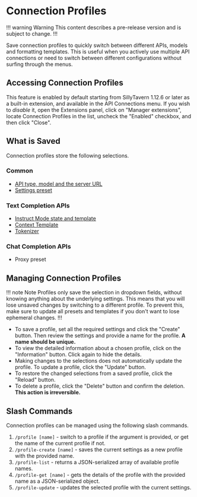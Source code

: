 # Connection Profiles

!!! warning Warning
This content describes a pre-release version and is subject to change.
!!!

Save connection profiles to quickly switch between different APIs, models and formatting templates. This is useful when you actively use multiple API connections or need to switch between different configurations without surfing through the menus.

## Accessing Connection Profiles

This feature is enabled by default starting from SillyTavern 1.12.6 or later as a built-in extension, and available in the API Connections menu. If you wish to *disable* it, open the Extensions panel, click on "Manager extensions", locate Connection Profiles in the list, uncheck the "Enabled" checkbox, and then click "Close".

## What is Saved

Connection profiles store the following selections.

### Common

* [API type, model and the server URL](https://docs.sillytavern.app/usage/api-connections/)
* [Settings preset](https://docs.sillytavern.app/usage/common-settings/)

### Text Completion APIs

* [Instruct Mode state and template](https://docs.sillytavern.app/usage/core-concepts/instructmode/)
* [Context Template](https://docs.sillytavern.app/usage/core-concepts/advancedformatting/#context-template)
* [Tokenizer](https://docs.sillytavern.app/usage/core-concepts/advancedformatting/#tokenizer)

### Chat Completion APIs

* Proxy preset

## Managing Connection Profiles

!!! note Note
Profiles only save the selection in dropdown fields, without knowing anything about the underlying settings. This means that you will lose unsaved changes by switching to a different profile. To prevent this, make sure to update all presets and templates if you don't want to lose ephemeral changes.
!!!

* To save a profile, set all the required settings and click the "Create" button. Then review the settings and provide a name for the profile. **A name should be unique.**
* To view the detailed information about a chosen profile, click on the "Information" button. Click again to hide the details.
* Making changes to the selections does not automatically update the profile. To update a profile, click the "Update" button.
* To restore the changed selections from a saved profile, click the "Reload" button.
* To delete a profile, click the "Delete" button and confirm the deletion. **This action is irreversible.**

## Slash Commands

Connection profiles can be managed using the following slash commands.

1. `/profile [name]` - switch to a profile if the argument is provided, or get the name of the current profile if not.
2. `/profile-create [name]` - saves the current settings as a new profile with the provided name.
3. `/profile-list` - returns a JSON-serialized array of available profile names.
4. `/profile-get [name]` - gets the details of the profile with the provided name as a JSON-serialized object.
5. `/profile-update` - updates the selected profile with the current settings.
